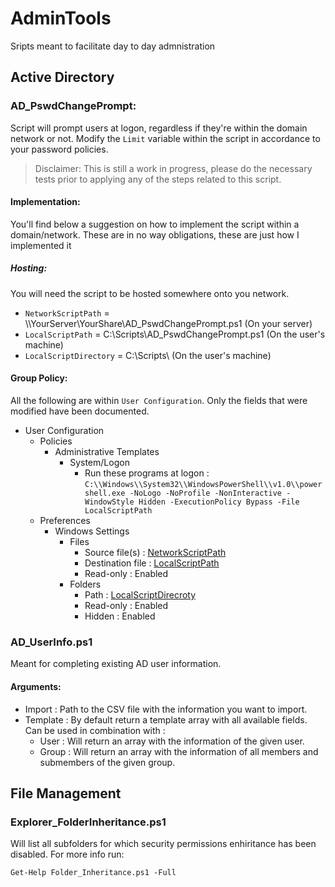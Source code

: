 # AdminTools
Sripts meant to facilitate day to day admnistration

## Active Directory

### AD_PswdChangePrompt:
Script will prompt users at logon, regardless if they're within the domain network or not. Modify the `Limit` variable within the script in accordance to your password policies.

> Disclaimer:
> This is still a work in progress, please do the necessary tests prior to applying any of the steps related to this script.

#### Implementation:
You'll find below a suggestion on how to implement the script within a domain/network.
These are in no way obligations, these are just how I implemented it

##### Hosting:
You will need the script to be hosted somewhere onto you network.
- `NetworkScriptPath` = \\\\YourServer\\YourShare\\AD_PswdChangePrompt.ps1 (On your server)
- `LocalScriptPath` = C:\\Scripts\\AD_PswdChangePrompt.ps1 (On the user's machine)
- `LocalScriptDirectory` = C:\\Scripts\\ (On the user's machine)

#### Group Policy:
All the following are within `User Configuration`. Only the fields that were modified have been documented.
- User Configuration
    - Policies
        - Administrative Templates
            - System/Logon
                - Run these programs at logon : `C:\\Windows\\System32\\WindowsPowerShell\\v1.0\\powershell.exe -NoLogo -NoProfile -NonInteractive -WindowStyle Hidden -ExecutionPolicy Bypass -File LocalScriptPath`
    - Preferences
        - Windows Settings
            - Files
                - Source file(s) : [NetworkScriptPath](#hosting)
                - Destination file : [LocalScriptPath](#hosting)
                - Read-only : Enabled
            - Folders
                - Path : [LocalScriptDirecroty](#hosting)
                - Read-only : Enabled
                - Hidden : Enabled



### AD_UserInfo.ps1
Meant for completing existing AD user information.

#### Arguments:
- Import : Path to the CSV file with the information you want to import.
- Template : By default return a template array with all available fields. Can be used in combination with :
    - User : Will return an array with the information of the given user.
    - Group : Will return an array with the information of all members and submembers of the given group.


## File Management

### Explorer_FolderInheritance.ps1

Will list all subfolders for which security permissions enhiritance has been disabled.
For more info run:
```
Get-Help Folder_Inheritance.ps1 -Full
```